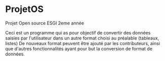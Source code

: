 # ProjetOS
Projet Open source ESGI 2eme année

Ceci est un programme qui as pour objectif de convertir des données saisies par l'utilisateur dans un autre format choisi au préalable (tableaux, listes)
De nouveaux format peuvent être ajouté par les contributeurs, ainsi que d'autres fonctionnalités ayant pour but la conversion de format de données.
